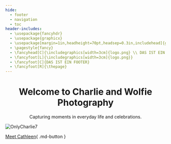 ```yaml
---
hide:
  - footer
  - navigation
  - toc
header-includes:
  - \usepackage{fancyhdr}
  - \usepackage{graphicx}
  - \usepackage[margin=1in,headheight=70pt,headsep=0.3in,includehead]{geometry}
  - \pagestyle{fancy}
  - \fancyhead[C]{\includegraphics[width=3cm]{logo.png} \\ DAS IST EIN HEADER }
  - \fancyfoot[L]{\includegraphics[width=3cm]{logo.png}}
  - \fancyfoot[C]{DAS IST EIN FOOTER}
  - \fancyfoot[R]{\thepage}
---
```

<div style="font-style: bold; text-align: center;" markdown="1">

# Welcome to Charlie and Wolfie Photography
  
Capturing moments in everyday life and celebrations.

</div>

![OnlyCharlie7](images/Not_portfolio/DSC_8008.jpg)

[Meet Cathleen](about_me/){ .md-button }
